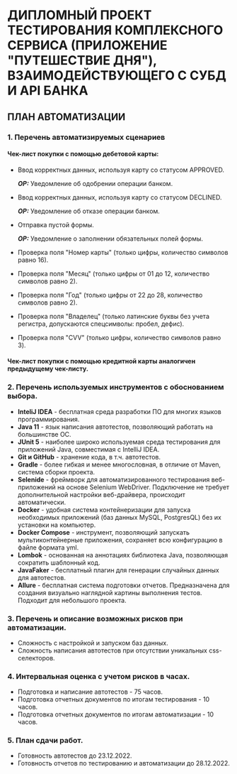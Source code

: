 # ДИПЛОМНЫЙ ПРОЕКТ ТЕСТИРОВАНИЯ КОМПЛЕКСНОГО СЕРВИСА (ПРИЛОЖЕНИЕ "ПУТЕШЕСТВИЕ ДНЯ"), ВЗАИМОДЕЙСТВУЮЩЕГО С СУБД И API БАНКА

## ПЛАН АВТОМАТИЗАЦИИ 

### 1. Перечень автоматизируемых сценариев

#### Чек-лист покупки с помощью дебетовой карты:

* Ввод корректных данных, используя карту со статусом APPROVED.

   ***ОР:*** Уведомление об одобрении операции банком.
* Ввод корректных данных, используя карту со статусом DECLINED.

  ***ОР:*** Уведомление об отказе операции банком.
* Отправка пустой формы.

   ***ОР:*** Уведомление о заполнении обязательных полей формы.
* Проверка поля "Номер карты" (только цифры, количество символов равно 16).
* Проверка поля "Месяц" (только цифры от 01 до 12, количество символов равно 2).
* Проверка поля "Год" (только цифры от 22 до 28, количество символов равно 2).
* Проверка поля "Владелец" (только латинские буквы без учета регистра, допускаются спецсимволы: пробел, дефис).
* Проверка поля "CVV" (только цифры, количество символов равно 3).

#### Чек-лист покупки с помощью кредитной карты аналогичен предыдущему чек-листу.

### 2. Перечень используемых инструментов с обоснованием выбора.

* **InteliJ IDEA** - бесплатная среда разработки ПО для многих языков программирования.
* **Java 11** - язык написания автотестов, позволяющий работать на большинстве ОС.
* **JUnit 5** - наиболее широко используемая среда тестирования для приложений Java, совместимая с IntelliJ IDEA.
* **Git и GitHub** - хранение кода, в т.ч. автотестов.
* **Gradle** - более гибкая и менее многословная, в отличие от Maven, система сборки проекта.
* **Selenide** - фреймворк для автоматизированного тестирования веб-приложений на основе Selenium WebDriver. Подключение не требует дополнительной настройки веб-драйвера, происходит автоматически.
* **Docker** - удобная система контейнеризации для запуска необходимых приложений (баз данных MySQL, PostgresQL) без их установки на компьютер.
* **Docker Compose** - инструмент, позволяющий запускать мультиконтейнерные приложения, сохраняет всю конфигурацию в файле формата yml.
* **Lombok** - основанная на аннотациях библиотека Java, позволяющая сократить шаблонный код.
* **JavaFaker** - бесплатный плагин для генерации случайных данных для автотестов.
* **Allure** - бесплатная система подготовки отчетов. Предназначена для создания визуально наглядной картины выполнения тестов. Подходит для небольшого проекта.

### 3. Перечень и описание возможных рисков при автоматизации.

* Сложность с настройкой и запуском баз данных.
* Сложность написания автотестов при отсутствии уникальных css-селекторов.

### 4. Интервальная оценка с учетом рисков в часах.

* Подготовка и написание автотестов - 75 часов.
* Подготовка отчетных документов по итогам тестирования - 10 часов.
* Подготовка отчетных документов по итогам автоматизации - 10 часов.

### 5. План сдачи работ.

* Готовность автотестов до 23.12.2022.
* Готовность отчетов по тестированию и автоматизации до 28.12.2022.

